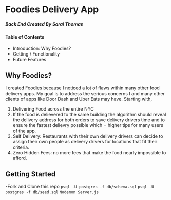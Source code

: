# Foodies Delivery App
##### Back End Created By Sarai Thomas
#### Table of Contents
- Introduction: Why Foodies?
- Getting / Functionality
- Future Features


## Why Foodies?
I created Foodies because I noticed a lot of flaws within many other food delivery apps. My goal is to address the serious concerns I and many other clients of apps like Door Dash and Uber Eats may have. Starting with,
1. Delivering Food across the entire NYC
2. If the food is delievered to the same building the algorithm should reveal the delivery address for both orders to save delivery drivers time and to ensure the fastest delievry possible which = higher tips for many users of the app.
3. Self Delivery: Restaurants with their own delivery drivers can decide to assign their own people as delivery drivers for locations that fit their criteria.
4. Zero Hidden Fees: no more fees that make the food nearly impossible to afford.

## Getting Started
-Fork and Clone this repo
`psql -U postgres -f db/schema.sql` 
`psql -U postgres -f db/seed.sql`
`Nodemon Server.js`